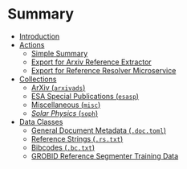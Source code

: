 # Summary

- [Introduction](./intro.md)
- [Actions]()
  - [Simple Summary](./actions/simple-summary.md)
  - [Export for Arxiv Reference Extractor](./actions/arxiv-export.md)
  - [Export for Reference Resolver Microservice](./actions/resolver-export.md)
- [Collections]()
  - [ArXiv (`arxivads`)](./collections/arxivads.md)
  - [ESA Special Publications (`esasp`)](./collections/esasp.md)
  - [Miscellaneous (`misc`)](./collections/misc.md)
  - [*Solar Physics* (`soph`)](./collections/soph.md)
- [Data Classes]()
  - [General Document Metadata (`.doc.toml`)](./data/doc_toml.md)
  - [Reference Strings (`.rs.txt`)](./data/rs_txt.md)
  - [Bibcodes (`.bc.txt`)](./data/bc_txt.md)
  - [GROBID Reference Segmenter Training Data](./data/grobid_referenceSegmenter.md)

